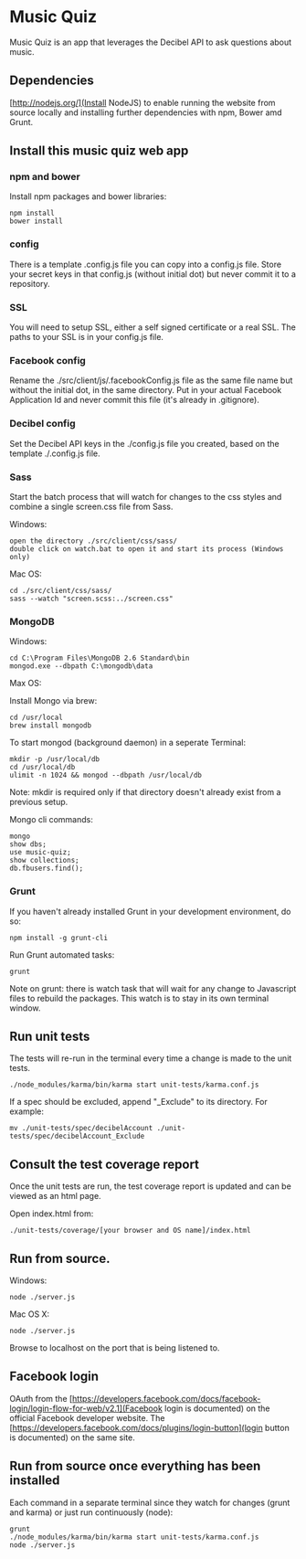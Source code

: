 # Music Quiz
Music Quiz is an app that leverages the Decibel API to ask questions about music.

## Dependencies

[http://nodejs.org/](Install NodeJS) to enable running the website from source locally and installing further dependencies with npm, Bower amd Grunt.

## Install this music quiz web app

### npm and bower

Install npm packages and bower libraries:

```
npm install
bower install
```

### config

There is a template .config.js file you can copy into a config.js file.
Store your secret keys in that config.js (without initial dot) but never commit it to a repository.


### SSL

You will need to setup SSL, either a self signed certificate or a real SSL.
The paths to your SSL is in your config.js file.


### Facebook config

Rename the ./src/client/js/.facebookConfig.js file as the same file name but without the initial dot, in the same directory.
Put in your actual Facebook Application Id and never commit this file (it's already in .gitignore).


### Decibel config

Set the Decibel API keys in the ./config.js file you created, based on the template ./.config.js file.


### Sass

Start the batch process that will watch for changes to the css styles and combine a single screen.css file from Sass.

Windows:

```
open the directory ./src/client/css/sass/
double click on watch.bat to open it and start its process (Windows only)
```

Mac OS:

```
cd ./src/client/css/sass/
sass --watch "screen.scss:../screen.css"
```

### MongoDB

Windows:

```
cd C:\Program Files\MongoDB 2.6 Standard\bin
mongod.exe --dbpath C:\mongodb\data
```

Max OS:

Install Mongo via brew:

```
cd /usr/local
brew install mongodb
```

To start mongod (background daemon) in a seperate Terminal:

```
mkdir -p /usr/local/db
cd /usr/local/db
ulimit -n 1024 && mongod --dbpath /usr/local/db
```

Note: mkdir is required only if that directory doesn't already exist from a previous setup.


Mongo cli commands:

```
mongo
show dbs;
use music-quiz;
show collections;
db.fbusers.find();
```


### Grunt

If you haven't already installed Grunt in your development environment, do so:

```
npm install -g grunt-cli
```

Run Grunt automated tasks:

```
grunt
```

Note on grunt: there is watch task that will wait for any change to Javascript files to rebuild the packages. This watch is to stay in its own terminal window.

## Run unit tests

The tests will re-run in the terminal every time a change is made to the unit tests.

```
./node_modules/karma/bin/karma start unit-tests/karma.conf.js
```

If a spec should be excluded, append "_Exclude" to its directory. For example:

```
mv ./unit-tests/spec/decibelAccount ./unit-tests/spec/decibelAccount_Exclude
```

## Consult the test coverage report

Once the unit tests are run, the test coverage report is updated and can be viewed as an html page.

Open index.html from:

```
./unit-tests/coverage/[your browser and OS name]/index.html
```

## Run from source.

Windows:

```
node ./server.js
```

Mac OS X:

```
node ./server.js
```

Browse to localhost on the port that is being listened to.


## Facebook login

OAuth from the [https://developers.facebook.com/docs/facebook-login/login-flow-for-web/v2.1](Facebook login is documented) on the official Facebook developer website. The [https://developers.facebook.com/docs/plugins/login-button](login button is documented) on the same site.


## Run from source once everything has been installed

Each command in a separate terminal since they watch for changes (grunt and karma) or just run continuously (node):

```
grunt
./node_modules/karma/bin/karma start unit-tests/karma.conf.js
node ./server.js
```
